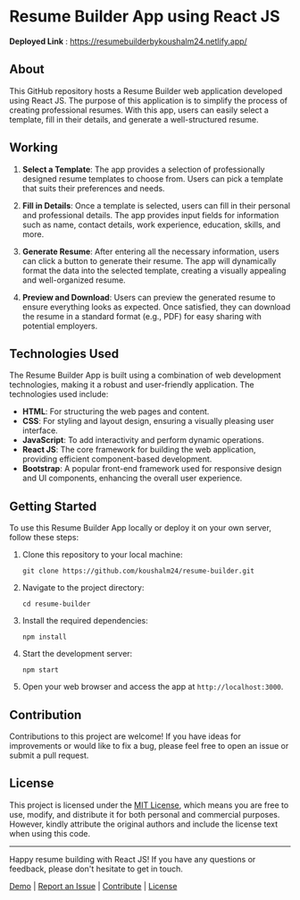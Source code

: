 # Resume Builder App using React JS

**Deployed Link** : https://resumebuilderbykoushalm24.netlify.app/

## About
This GitHub repository hosts a Resume Builder web application developed using React JS. The purpose of this application is to simplify the process of creating professional resumes. With this app, users can easily select a template, fill in their details, and generate a well-structured resume.

## Working
1. **Select a Template**: The app provides a selection of professionally designed resume templates to choose from. Users can pick a template that suits their preferences and needs.

2. **Fill in Details**: Once a template is selected, users can fill in their personal and professional details. The app provides input fields for information such as name, contact details, work experience, education, skills, and more.

3. **Generate Resume**: After entering all the necessary information, users can click a button to generate their resume. The app will dynamically format the data into the selected template, creating a visually appealing and well-organized resume.

4. **Preview and Download**: Users can preview the generated resume to ensure everything looks as expected. Once satisfied, they can download the resume in a standard format (e.g., PDF) for easy sharing with potential employers.

## Technologies Used
The Resume Builder App is built using a combination of web development technologies, making it a robust and user-friendly application. The technologies used include:

- **HTML**: For structuring the web pages and content.
- **CSS**: For styling and layout design, ensuring a visually pleasing user interface.
- **JavaScript**: To add interactivity and perform dynamic operations.
- **React JS**: The core framework for building the web application, providing efficient component-based development.
- **Bootstrap**: A popular front-end framework used for responsive design and UI components, enhancing the overall user experience.

## Getting Started
To use this Resume Builder App locally or deploy it on your own server, follow these steps:

1. Clone this repository to your local machine:
   ```shell
   git clone https://github.com/koushalm24/resume-builder.git
   ```

2. Navigate to the project directory:
   ```shell
   cd resume-builder
   ```

3. Install the required dependencies:
   ```shell
   npm install
   ```

4. Start the development server:
   ```shell
   npm start
   ```

5. Open your web browser and access the app at `http://localhost:3000`.

## Contribution
Contributions to this project are welcome! If you have ideas for improvements or would like to fix a bug, please feel free to open an issue or submit a pull request.

## License
This project is licensed under the [MIT License](LICENSE), which means you are free to use, modify, and distribute it for both personal and commercial purposes. However, kindly attribute the original authors and include the license text when using this code.

---

Happy resume building with React JS! If you have any questions or feedback, please don't hesitate to get in touch.

[Demo](https://example-demo-link.com) | [Report an Issue](https://github.com/koushalm24/resume-builder/issues) | [Contribute](https://github.com/koushalm24/resume-builder/blob/main/CONTRIBUTING.md) | [License](https://github.com/koushalm24/resume-builder/blob/main/LICENSE.txt)